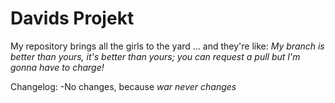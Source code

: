 # Davids Projekt
My repository brings all the girls to the yard ... and they're like: *My branch is better than yours, it's better than yours; you can request a pull but I'm gonna have to charge!*

Changelog:
-No changes, because *war never changes*
